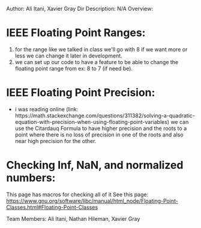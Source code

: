 Author: Ali Itani, Xavier Gray
Dir Description: N/A
Overview:
# IEEE Floating Point Ranges:
   
   <ol>
        <li> for the range like we talked in class we'll go with 8 if we want more or less we can change it later in development. </li>
        <li> we can set up our code to have a feature to be able to change the floating point range from ex: 8 to 7 (if need be). </li>
    </ol>

# IEEE Floating Point Precision:
   <ul>
      <li>i was reading online (link: https://math.stackexchange.com/questions/311382/solving-a-quadratic-equation-with-precision-when-using-floating-point-variables) we can use the Citardauq Formula to have higher precision and the roots to a point where there is no loss of precision in one of the roots and also near high precision for the other.
    </li>
   </ul>
   
# Checking Inf, NaN, and normalized numbers:
This page has macros for checking all of it
See this page: https://www.gnu.org/software/libc/manual/html_node/Floating-Point-Classes.html#Floating-Point-Classes
	
 <p>Team Members: Ali Itani, Nathan Hileman, Xavier Gray</p>   
